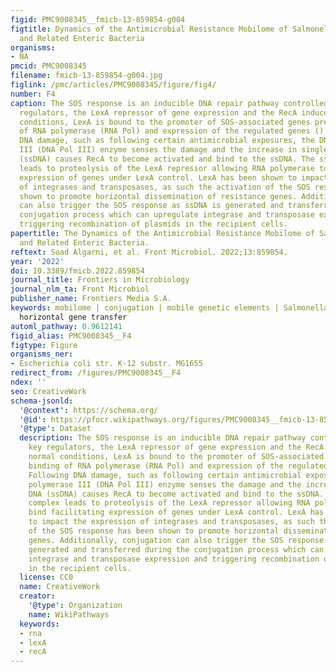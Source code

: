 ```yaml
---
figid: PMC9008345__fmicb-13-859854-g004
figtitle: Dynamics of the Antimicrobial Resistance Mobilome of Salmonella enterica
  and Related Enteric Bacteria
organisms:
- NA
pmcid: PMC9008345
filename: fmicb-13-859854-g004.jpg
figlink: /pmc/articles/PMC9008345/figure/fig4/
number: F4
caption: The SOS response is an inducible DNA repair pathway controlled by two key
  regulators, the LexA repressor of gene expression and the RecA inducer. Under normal
  conditions, LexA is bound to the promoter of SOS-associated genes preventing binding
  of RNA polymerase (RNA Pol) and expression of the regulated genes (). Following
  DNA damage, such as following certain antimicrobial exposures, the DNA polymerase
  III (DNA Pol III) enzyme senses the damage and the increase in single-stranded DNA
  (ssDNA) causes RecA to become activated and bind to the ssDNA. The ssDNA/RecA complex
  leads to proteolysis of the LexA repressor allowing RNA polymerase to bind facilitating
  expression of genes under LexA control. LexA has been shown to impact the expression
  of integrases and transposases, as such the activation of the SOS response has been
  shown to promote horizontal dissemination of resistance genes. Additionally, conjugation
  can also trigger the SOS response as ssDNA is generated and transferred during the
  conjugation process which can upregulate integrase and transposase expression and
  triggering recombination of plasmids in the recipient cells.
papertitle: The Dynamics of the Antimicrobial Resistance Mobilome of Salmonella enterica
  and Related Enteric Bacteria.
reftext: Suad Algarni, et al. Front Microbiol. 2022;13:859854.
year: '2022'
doi: 10.3389/fmicb.2022.859854
journal_title: Frontiers in Microbiology
journal_nlm_ta: Front Microbiol
publisher_name: Frontiers Media S.A.
keywords: mobilome | conjugation | mobile genetic elements | Salmonella enterica |
  horizontal gene transfer
automl_pathway: 0.9612141
figid_alias: PMC9008345__F4
figtype: Figure
organisms_ner:
- Escherichia coli str. K-12 substr. MG1655
redirect_from: /figures/PMC9008345__F4
ndex: ''
seo: CreativeWork
schema-jsonld:
  '@context': https://schema.org/
  '@id': https://pfocr.wikipathways.org/figures/PMC9008345__fmicb-13-859854-g004.html
  '@type': Dataset
  description: The SOS response is an inducible DNA repair pathway controlled by two
    key regulators, the LexA repressor of gene expression and the RecA inducer. Under
    normal conditions, LexA is bound to the promoter of SOS-associated genes preventing
    binding of RNA polymerase (RNA Pol) and expression of the regulated genes ().
    Following DNA damage, such as following certain antimicrobial exposures, the DNA
    polymerase III (DNA Pol III) enzyme senses the damage and the increase in single-stranded
    DNA (ssDNA) causes RecA to become activated and bind to the ssDNA. The ssDNA/RecA
    complex leads to proteolysis of the LexA repressor allowing RNA polymerase to
    bind facilitating expression of genes under LexA control. LexA has been shown
    to impact the expression of integrases and transposases, as such the activation
    of the SOS response has been shown to promote horizontal dissemination of resistance
    genes. Additionally, conjugation can also trigger the SOS response as ssDNA is
    generated and transferred during the conjugation process which can upregulate
    integrase and transposase expression and triggering recombination of plasmids
    in the recipient cells.
  license: CC0
  name: CreativeWork
  creator:
    '@type': Organization
    name: WikiPathways
  keywords:
  - rna
  - lexA
  - recA
---
```


